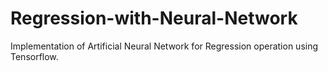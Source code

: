 # Regression-with-Neural-Network

Implementation of Artificial Neural Network for Regression operation using Tensorflow.
